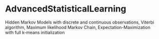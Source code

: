 # AdvancedStatisticalLearning
Hidden Markov Models with discrete and continuous observations, Viterbi algorithm, Maximum likelihood Markov Chain, Expectation-Maximization with full k-means initialization
